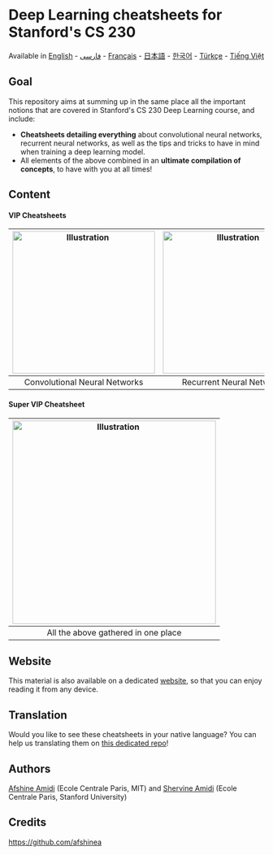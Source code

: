 # Deep Learning cheatsheets for Stanford's CS 230

Available in [English](https://github.com/afshinea/stanford-cs-230-deep-learning/tree/master/en) -  [فارسی](https://github.com/afshinea/stanford-cs-230-deep-learning/tree/master/fa) -  [Français](https://github.com/afshinea/stanford-cs-230-deep-learning/tree/master/fr) - [日本語](https://github.com/afshinea/stanford-cs-230-deep-learning/tree/master/ja) - [한국어](https://stanford.edu/~shervine/l/ko/teaching/cs-230/cheatsheet-convolutional-neural-networks) -  [Türkçe](https://github.com/afshinea/stanford-cs-230-deep-learning/tree/master/tr) - [Tiếng Việt](https://github.com/afshinea/stanford-cs-230-deep-learning/tree/master/vi)

## Goal
This repository aims at summing up in the same place all the important notions that are covered in Stanford's CS 230 Deep Learning course, and include:
- **Cheatsheets detailing everything** about convolutional neural networks, recurrent neural networks, as well as the tips and tricks to have in mind when training a deep learning model.
- All elements of the above combined in an **ultimate compilation of concepts**, to have with you at all times!

## Content
#### VIP Cheatsheets
|<a href="https://github.com/afshinea/stanford-cs-230-deep-learning/blob/master/en/cheatsheet-convolutional-neural-networks.pdf"><img src="https://stanford.edu/~shervine/teaching/cs-230/illustrations/cover/en-001.png?" alt="Illustration" width="280px"/></a>|<a href="https://github.com/afshinea/stanford-cs-230-deep-learning/blob/master/en/cheatsheet-recurrent-neural-networks.pdf"><img src="https://stanford.edu/~shervine/teaching/cs-230/illustrations/cover/en-002.png?" alt="Illustration" width="280px"/></a>|<a href="https://github.com/afshinea/stanford-cs-230-deep-learning/blob/master/en/cheatsheet-deep-learning-tips-tricks.pdf"><img src="https://stanford.edu/~shervine/teaching/cs-230/illustrations/cover/en-003.png?" alt="Illustration" width="280px"/></a>|
|:--:|:--:|:--:|
|Convolutional Neural Networks|Recurrent Neural Networks|Tips and tricks|

#### Super VIP Cheatsheet
|<a href="https://github.com/afshinea/stanford-cs-230-deep-learning/blob/master/en/super-cheatsheet-deep-learning.pdf"><img src="https://stanford.edu/~shervine/teaching/cs-230/illustrations/cover/en-004.png?" alt="Illustration" width="400px"/></a>|
|:--:|
|All the above gathered in one place|

## Website
This material is also available on a dedicated [website](https://stanford.edu/~shervine/teaching/cs-230), so that you can enjoy reading it from any device.

## Translation
Would you like to see these cheatsheets in your native language? You can help us translating them on [this dedicated repo](https://github.com/shervinea/cheatsheet-translation)!

## Authors
[Afshine Amidi](https://twitter.com/afshinea) (Ecole Centrale Paris, MIT) and [Shervine Amidi](https://twitter.com/shervinea) (Ecole Centrale Paris, Stanford University)

## Credits
https://github.com/afshinea

